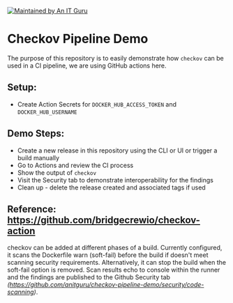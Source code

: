 [![Maintained by An IT Guru](https://img.shields.io/badge/maintained_by-anit.guru-blue%20)](https://anit.guru)

# Checkov Pipeline Demo 

The purpose of this repository is to easily demonstrate how `checkov` can be used in a CI pipeline, we are using GitHub actions here.


## Setup:
* Create Action Secrets for `DOCKER_HUB_ACCESS_TOKEN` and `DOCKER_HUB_USERNAME`


## Demo Steps:

* Create a new release in this repository using the CLI or UI or trigger a build manually
* Go to Actions and review the CI process
* Show the output of `checkov`
* Visit the Security tab to demonstrate interoperability for the findings
* Clean up - delete the release created and associated tags if used
  

## Reference: https://github.com/bridgecrewio/checkov-action

checkov can be added at different phases of a build.  Currently configured, it scans the Dockerfile warn (soft-fail) before the build if doesn't meet scanning security requirements.  Alternatively, it can stop the build when the soft-fail option is removed.  Scan results echo to console within the runner and the findings are published to the Github Security tab _(https://github.com/anitguru/checkov-pipeline-demo/security/code-scanning)_.
